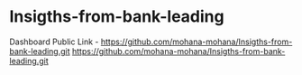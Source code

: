# Insigths-from-bank-leading


Dashboard Public Link - https://github.com/mohana-mohana/Insigths-from-bank-leading.git
https://github.com/mohana-mohana/Insigths-from-bank-leading.git
